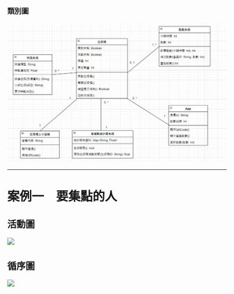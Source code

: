 ### 類別圖
![類別圖](./img/UML.jpg)
***
# **案例一　要集點的人**  
## 活動圖
<img src = "https://github.com/user-attachments/assets/25f49d31-9c34-4f78-b3cd-e4ae2a5df939" width=30%>  

## 循序圖
<img src = "https://github.com/user-attachments/assets/a2061483-ac0a-474c-8944-b3910cdfebe4" width=30%>

